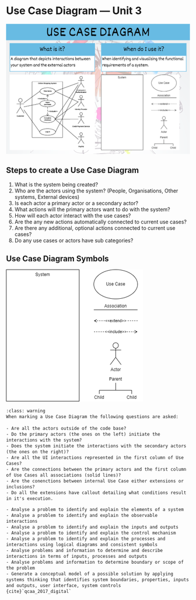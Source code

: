 # Use Case Diagram &mdash; Unit 3

![Use Case Diagram Summary](./assets/use_case_diagram.png)

## Steps to create a Use Case Diagram

1. What is the system being created?
2. Who are the actors using the system? (People, Organisations, Other systems, External devices)
3. Is each actor a primary actor or a secondary actor?
4. What actions will the primary actors want to do with the system?
5. How will each actor interact with the use cases?
6. Are the any new actions automatically connected to current use cases?
7. Are there any additional, optional actions connected to current use cases?
8. Do any use cases or actors have sub categories?

## Use Case Diagram Symbols

![Use Case Diagram Symbols](./assets/use_case_symbols.png)

```{admonition} Checking the Use Case Diagram for Unit 3
:class: warning
When marking a Use Case Diagram the following questions are asked:

- Are all the actors outside of the code base?
- Do the primary actors (the ones on the left) initiate the interactions with the system?
- Does the system initiate the interactions with the secondary actors (the ones on the right)?
- Are all the UI interactions represented in the first column of Use Cases?
- Are the connections between the primary actors and the first column of Use Cases all associations (solid lines)?
- Are the conenctions between internal Use Case either extensions or inclusions?
- Do all the extensions have callout detailing what conditions result in it's execution.
```

```{admonition} Unit 3 subject matter covered:
- Analyse a problem to identify and explain the elements of a system
- Analyse a problem to identify and explain the observable interactions
- Analyse a problem to identify and explain the inputs and outputs
- Analyse a problem to identify and explain the control mechanism
- Analyse a problem to identify and explain the processes and interactions using logical diagrams and consistent symbols
- Analyse problems and information to determine and describe interactions in terms of inputs, processes and outputs
- Analyse problems and information to determine boundary or scope of the problem
- Generate a conceptual model of a possible solution by applying systems thinking that identifies system boundaries, properties, inputs and outputs, user interface, system controls
{cite}`qcaa_2017_digital`
```